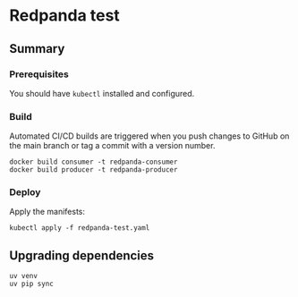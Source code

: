 # Redpanda test

## Summary

### Prerequisites

You should have `kubectl` installed and configured.

### Build

Automated CI/CD builds are triggered when you push changes to GitHub on the
main branch or tag a commit with a version number.

```shell
docker build consumer -t redpanda-consumer
docker build producer -t redpanda-producer
```

### Deploy

Apply the manifests:

```shell
kubectl apply -f redpanda-test.yaml
```

## Upgrading dependencies

```shell
uv venv
uv pip sync
```
